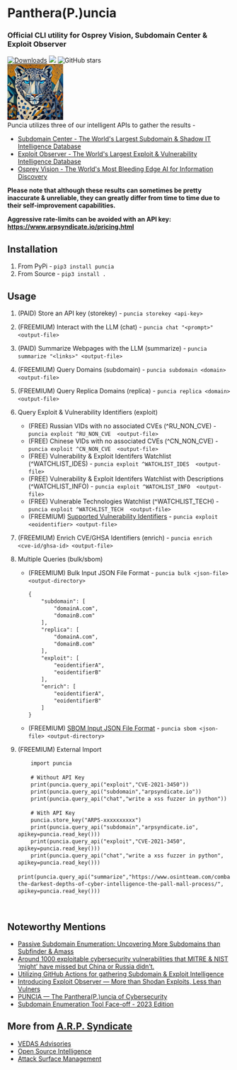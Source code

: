 # Panthera(P.)uncia

### Official CLI utility for Osprey Vision, Subdomain Center & Exploit Observer

[![Downloads](https://pepy.tech/badge/puncia)](https://pepy.tech/project/puncia)
<img src="https://img.shields.io/badge/contributions-welcome-brightgreen.svg?style=flat">
<img alt="GitHub stars" src="https://img.shields.io/github/stars/ARPSyndicate/puncia">
<br>
<img src="https://raw.githubusercontent.com/ARPSyndicate/puncia/master/puncia.png" width=25%>
<br>
Puncia utilizes three of our intelligent APIs to gather the results - <br>

- [Subdomain Center - The World's Largest Subdomain & Shadow IT Intelligence Database](https://subdomain.center)<br>
- [Exploit Observer - The World's Largest Exploit & Vulnerability Intelligence Database](https://exploit.observer)<br>
- [Osprey Vision - The World's Most Bleeding Edge AI for Information Discovery](https://osprey.vision)

**Please note that although these results can sometimes be pretty inaccurate & unreliable, they can greatly differ from time to time due to their self-improvement capabilities.**

**Aggressive rate-limits can be avoided with an API key: https://www.arpsyndicate.io/pricing.html**

## Installation

1. From PyPi - `pip3 install puncia`
2. From Source - `pip3 install .`<br>

## Usage

1.  (PAID) Store an API key (storekey) - `puncia storekey <api-key>`
2.  (FREEMIUM) Interact with the LLM (chat) - `puncia chat "<prompt>" <output-file>`
3.  (PAID) Summarize Webpages with the LLM (summarize) - `puncia summarize "<links>" <output-file>`
4.  (FREEMIUM) Query Domains (subdomain) - `puncia subdomain <domain> <output-file>`
5.  (FREEMIUM) Query Replica Domains (replica) - `puncia replica <domain> <output-file>`
6.  Query Exploit & Vulnerability Identifiers (exploit)
    - (FREE) Russian VIDs with no associated CVEs (^RU_NON_CVE) - `puncia exploit ^RU_NON_CVE  <output-file>` 
    - (FREE) Chinese VIDs with no associated CVEs (^CN_NON_CVE) - `puncia exploit ^CN_NON_CVE  <output-file>`
    - (FREE) Vulnerability & Exploit Identifers Watchlist (^WATCHLIST_IDES) - `puncia exploit ^WATCHLIST_IDES  <output-file>`
    - (FREE) Vulnerability & Exploit Identifers Watchlist with Descriptions (^WATCHLIST_INFO) - `puncia exploit ^WATCHLIST_INFO  <output-file>`
    - (FREE) Vulnerable Technologies Watchlist (^WATCHLIST_TECH) - `puncia exploit ^WATCHLIST_TECH  <output-file>`
    - (FREEMIUM) [Supported Vulnerability Identifiers](https://github.com/ARPSyndicate/docs?tab=readme-ov-file#supported-vulnerability-identifiers) - `puncia exploit <eoidentifier> <output-file>`
7.  (FREEMIUM) Enrich CVE/GHSA Identifiers (enrich) - `puncia enrich <cve-id/ghsa-id> <output-file>`
8.  Multiple Queries (bulk/sbom)

    - (FREEMIUM) Bulk Input JSON File Format - `puncia bulk <json-file> <output-directory>`
      ```
      {
          "subdomain": [
              "domainA.com",
              "domainB.com"
          ],
          "replica": [
              "domainA.com",
              "domainB.com"
          ],
          "exploit": [
              "eoidentifierA",
              "eoidentifierB"
          ],
          "enrich": [
              "eoidentifierA",
              "eoidentifierB"
          ]
      }
      ```
    - (FREEMIUM) [SBOM Input JSON File Format](https://github.com/CycloneDX/bom-examples/blob/master/SBOM/protonmail-webclient-v4-0912dff/bom.json) - `puncia sbom <json-file> <output-directory>`

9.  (FREEMIUM) External Import

    ```
        import puncia

        # Without API Key
        print(puncia.query_api("exploit","CVE-2021-3450"))
        print(puncia.query_api("subdomain","arpsyndicate.io"))
        print(puncia.query_api("chat","write a xss fuzzer in python"))

        # With API Key
        puncia.store_key("ARPS-xxxxxxxxxx")
        print(puncia.query_api("subdomain","arpsyndicate.io", apikey=puncia.read_key()))
        print(puncia.query_api("exploit","CVE-2021-3450", apikey=puncia.read_key()))
        print(puncia.query_api("chat","write a xss fuzzer in python", apikey=puncia.read_key()))
        print(puncia.query_api("summarize","https://www.osintteam.com/combating-the-darkest-depths-of-cyber-intelligence-the-pall-mall-process/", apikey=puncia.read_key()))

    ```

<br>

## Noteworthy Mentions

- [Passive Subdomain Enumeration: Uncovering More Subdomains than Subfinder & Amass](https://osintteam.com/passive-subdomain-enumeration-uncovering-more-subdomains-than-subfinder-amass/)
- [Around 1000 exploitable cybersecurity vulnerabilities that MITRE & NIST ‘might’ have missed but China or Russia didn’t.](https://blog.arpsyndicate.io/over-a-1000-vulnerabilities-that-mitre-nist-might-have-missed-but-china-or-russia-did-not-871b2364a526)
- [Utilizing GitHub Actions for gathering Subdomain & Exploit Intelligence](https://blog.arpsyndicate.io/utilizing-github-actions-for-gathering-subdomain-exploit-intelligence-bbc79c19bb85)
- [Introducing Exploit Observer — More than Shodan Exploits, Less than Vulners](https://blog.arpsyndicate.io/introducing-exploit-observer-more-than-shodan-exploits-less-than-vulners-23eaea466e4a)
- [PUNCIA — The Panthera(P.)uncia of Cybersecurity](https://blog.arpsyndicate.io/puncia-the-panthera-p-uncia-of-cybersecurity-ft-puncia-subdomain-center-exploit-observer-9a9d8cca9576)
- [Subdomain Enumeration Tool Face-off - 2023 Edition](https://blog.blacklanternsecurity.com/p/subdomain-enumeration-tool-face-off-4e5)

## More from [A.R.P. Syndicate](https://www.arpsyndicate.io)

- [VEDAS Advisories](https://vedas.arpsyndicate.io)
- [Open Source Intelligence](https://asm.arpsyndicate.io/intelligence.html)
- [Attack Surface Management](https://asm.arpsyndicate.io)
